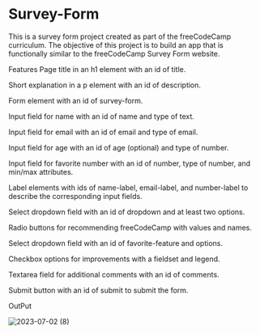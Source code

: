 # Survey-Form
This is a survey form project created as part of the freeCodeCamp curriculum. The objective of this project is to build an app that is functionally similar to the freeCodeCamp Survey Form website.

Features
Page title in an h1 element with an id of title.

Short explanation in a p element with an id of description.

Form element with an id of survey-form.

Input field for name with an id of name and type of text.

Input field for email with an id of email and type of email.

Input field for age with an id of age (optional) and type of number.

Input field for favorite number with an id of number, type of number, and min/max attributes.

Label elements with ids of name-label, email-label, and number-label to describe the corresponding input fields.

Select dropdown field with an id of dropdown and at least two options.

Radio buttons for recommending freeCodeCamp with values and names.

Select dropdown field with an id of favorite-feature and options.

Checkbox options for improvements with a fieldset and legend.

Textarea field for additional comments with an id of comments.

Submit button with an id of submit to submit the form.

OutPut

![2023-07-02 (8)](https://github.com/emanueleiacca/Survey-Form/assets/128679981/634455db-8ac1-4ff2-aae1-59c47c0841e8)


